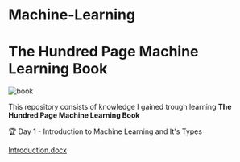 # Machine-Learning

# The Hundred Page Machine Learning Book

![book](https://user-images.githubusercontent.com/109200742/211322030-6b4e2e92-c6fa-4570-a660-85abda291361.png)

This repository consists of knowledge I gained trough learning **The Hundred Page Machine Learning Book**

🏆 Day 1 - Introduction to Machine Learning and It's Types

[Introduction.docx](https://github.com/PriyankaBhatta/Machine-Learning/files/10373763/Introduction.docx)
